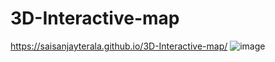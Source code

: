 # 3D-Interactive-map
https://saisanjayterala.github.io/3D-Interactive-map/
![image](https://github.com/user-attachments/assets/6b82bbf1-4918-420e-b00a-b6aa133f7386)

